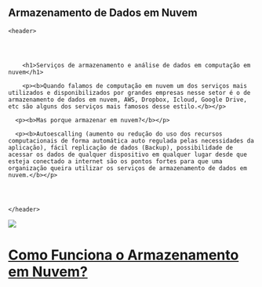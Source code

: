 
## Armazenamento de Dados em Nuvem

<html>

  <head>
    <title>Computação em Nuvem</title>
    <link href="estilo/style.css" rel="stylesheet"/>
    <meta charset="utf-8" />
    <meta name="viewport" content="width=device-width, initial-scale=1.0">
    <link href="css/style.css" type="text/css" rel="stylesheet" />
    <meta name="description" content="Site para a prova de computação em nuvem" >
    <meta name="keywords" content="Computação em nuvem" >
  </head>

  
  
    <header>
    
      

        
        <h1>Serviços de armazenamento e análise de dados em computação em nuvem</h1>
      
        <p><b>Quando falamos de computação em nuvem um dos serviços mais utilizados e disponibilizados por grandes empresas nesse setor é o de armazenamento de dados em nuvem, AWS, Dropbox, Icloud, Google Drive, etc são alguns dos serviços mais famosos desse estilo.</b></p>
      
      <p><b>Mas porque armazenar em nuvem?</b></p>
      
      <p><b>Autoescalling (aumento ou redução do uso dos recursos computacionais de forma automática auto regulada pelas necessidades da aplicação), fácil replicação de dados (Backup), possibilidade de acessar os dados de qualquer dispositivo em qualquer lugar desde que esteja conectado a internet são os pontos fortes para que uma organização queira utilizar os serviços de armazenamento de dados em nuvem.</b></p>
                
        
     
      
    </header>
    
    
  <img src="https://www.oneit.com.br/wp-content/uploads/2020/01/computacao-em-nuvem.jpg" />
     
      
  <a href="https://erikferraz.github.io/Page-2/"><h1>Como Funciona o Armazenamento em Nuvem?</h1></a>
      
         
 


